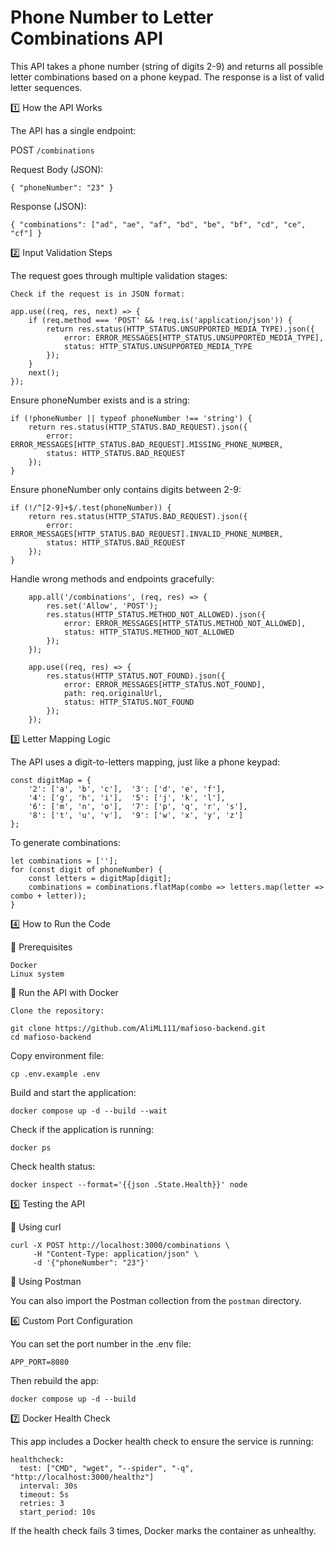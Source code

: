 # Phone Number to Letter Combinations API

This API takes a phone number (string of digits 2-9) and returns all possible letter combinations based on a phone keypad. The response is a list of valid letter sequences.

1️⃣ How the API Works

The API has a single endpoint:

POST `/combinations`

Request Body (JSON):

```
{ "phoneNumber": "23" }
```

Response (JSON):

```
{ "combinations": ["ad", "ae", "af", "bd", "be", "bf", "cd", "ce", "cf"] }
```

2️⃣ Input Validation Steps

The request goes through multiple validation stages:

    Check if the request is in JSON format:

```
app.use((req, res, next) => {
    if (req.method === 'POST' && !req.is('application/json')) {
        return res.status(HTTP_STATUS.UNSUPPORTED_MEDIA_TYPE).json({
            error: ERROR_MESSAGES[HTTP_STATUS.UNSUPPORTED_MEDIA_TYPE],
            status: HTTP_STATUS.UNSUPPORTED_MEDIA_TYPE
        });
    }
    next();
});
```

Ensure phoneNumber exists and is a string:

```
if (!phoneNumber || typeof phoneNumber !== 'string') {
    return res.status(HTTP_STATUS.BAD_REQUEST).json({
        error: ERROR_MESSAGES[HTTP_STATUS.BAD_REQUEST].MISSING_PHONE_NUMBER,
        status: HTTP_STATUS.BAD_REQUEST
    });
}
```

Ensure phoneNumber only contains digits between 2-9:

```
if (!/^[2-9]+$/.test(phoneNumber)) {
    return res.status(HTTP_STATUS.BAD_REQUEST).json({
        error: ERROR_MESSAGES[HTTP_STATUS.BAD_REQUEST].INVALID_PHONE_NUMBER,
        status: HTTP_STATUS.BAD_REQUEST
    });
}
```

Handle wrong methods and endpoints gracefully:

```
    app.all('/combinations', (req, res) => {
        res.set('Allow', 'POST');
        res.status(HTTP_STATUS.METHOD_NOT_ALLOWED).json({
            error: ERROR_MESSAGES[HTTP_STATUS.METHOD_NOT_ALLOWED],
            status: HTTP_STATUS.METHOD_NOT_ALLOWED
        });
    });

    app.use((req, res) => {
        res.status(HTTP_STATUS.NOT_FOUND).json({
            error: ERROR_MESSAGES[HTTP_STATUS.NOT_FOUND],
            path: req.originalUrl,
            status: HTTP_STATUS.NOT_FOUND
        });
    });
```

3️⃣ Letter Mapping Logic

The API uses a digit-to-letters mapping, just like a phone keypad:

```
const digitMap = {
    '2': ['a', 'b', 'c'],  '3': ['d', 'e', 'f'],
    '4': ['g', 'h', 'i'],  '5': ['j', 'k', 'l'],
    '6': ['m', 'n', 'o'],  '7': ['p', 'q', 'r', 's'],
    '8': ['t', 'u', 'v'],  '9': ['w', 'x', 'y', 'z']
};
```

To generate combinations:

```
let combinations = [''];
for (const digit of phoneNumber) {
    const letters = digitMap[digit];
    combinations = combinations.flatMap(combo => letters.map(letter => combo + letter));
}
```

4️⃣ How to Run the Code

📌 Prerequisites

    Docker
    Linux system

🚀 Run the API with Docker

    Clone the repository:

```
git clone https://github.com/AliML111/mafioso-backend.git
cd mafioso-backend
```

Copy environment file:

```
cp .env.example .env
```

Build and start the application:

```
docker compose up -d --build --wait
```

Check if the application is running:

```
docker ps
```

Check health status:

```
docker inspect --format='{{json .State.Health}}' node
```

5️⃣ Testing the API

📌 Using curl

```
curl -X POST http://localhost:3000/combinations \
     -H "Content-Type: application/json" \
     -d '{"phoneNumber": "23"}'
```

📌 Using Postman

You can also import the Postman collection from the `postman` directory.

6️⃣ Custom Port Configuration

You can set the port number in the .env file:

`APP_PORT=8080`

Then rebuild the app:

```
docker compose up -d --build
```

7️⃣ Docker Health Check

This app includes a Docker health check to ensure the service is running:

```
healthcheck:
  test: ["CMD", "wget", "--spider", "-q", "http://localhost:3000/healthz"]
  interval: 30s
  timeout: 5s
  retries: 3
  start_period: 10s
```

If the health check fails 3 times, Docker marks the container as unhealthy.
